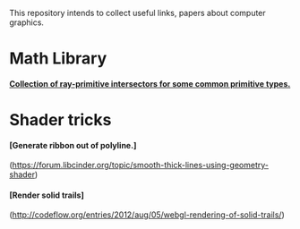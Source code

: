 This repository intends to collect useful links, papers about computer graphics.

# Math Library
#### [Collection of ray-primitive intersectors for some common primitive types.](http://www.iquilezles.org/www/articles/intersectors/intersectors.htm)

# Shader tricks
#### [Generate ribbon out of polyline.]
(https://forum.libcinder.org/topic/smooth-thick-lines-using-geometry-shader)
#### [Render solid trails]
(http://codeflow.org/entries/2012/aug/05/webgl-rendering-of-solid-trails/)
